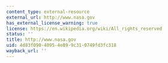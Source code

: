 ```yaml
---
content_type: external-resource
external_url: http://www.nasa.gov
has_external_license_warning: true
license: https://en.wikipedia.org/wiki/All_rights_reserved
status: ''
title: http://www.nasa.gov
uid: 4d83f090-4095-4e89-9c31-0749fd3fc318
wayback_url: ''
---
```

